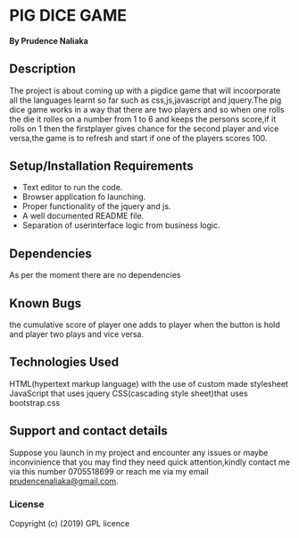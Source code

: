 # PIG DICE GAME

#### By **Prudence Naliaka**

## Description
The project is about coming up with a pigdice game that will incoorporate all the languages learnt so far such as css,js,javascript and jquery.The pig dice game works in a way that there are two players and so when one rolls the die it rolles on a number from 1 to 6 and keeps the persons score,if it rolls on 1 then the firstplayer gives chance for the second player and vice versa,the game is to refresh and start if one of the players scores 100.
## Setup/Installation Requirements
* Text editor to run the code.
* Browser application fo launching.
* Proper functionality of the jquery and js.
* A well documented README file.
* Separation of userinterface logic from business logic.
## Dependencies
As per the moment there are no dependencies
## Known Bugs
the cumulative score of player one adds to player when the button is hold and player two plays and vice versa.
## Technologies Used
HTML(hypertext markup language) with the use of custom made stylesheet
JavaScript that uses jquery
CSS(cascading style sheet)that uses bootstrap.css
## Support and contact details
Suppose you launch in my project and encounter any issues or maybe inconvinience that you may find they need quick attention,kindly contact me via this number 0705518699 or reach me via my email prudencenaliaka@gmail.com.
### License
Copyright (c) (2019) GPL licence
